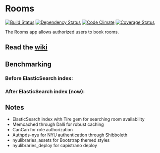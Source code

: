 # Rooms

[![Build Status](https://travis-ci.org/NYULibraries/rooms.png?branch=development)](https://travis-ci.org/NYULibraries/rooms)
[![Dependency Status](https://gemnasium.com/NYULibraries/rooms.png)](https://gemnasium.com/NYULibraries/rooms)
[![Code Climate](https://codeclimate.com/github/NYULibraries/rooms.png)](https://codeclimate.com/github/NYULibraries/rooms)
[![Coverage Status](https://coveralls.io/repos/NYULibraries/rooms/badge.png?branch=development)](https://coveralls.io/r/NYULibraries/rooms)

The Rooms app allows authorized users to book rooms.

## Read the [wiki](https://github.com/NYULibraries/rooms/wiki)

## Benchmarking

### Before ElasticSearch index:

### After ElasticSearch index (now):

## Notes

- ElasticSearch index with Tire gem for searching room availability 
- Memcached through Dalli for robust caching
- CanCan for role authorization
- Authpds-nyu for NYU authentication through Shibboleth
- nyulibraries_assets for Bootstrap themed styles
- nyulibraries_deploy for capistrano deploy